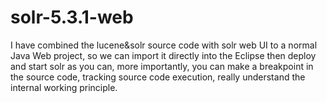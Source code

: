 # solr-5.3.1-web
I have combined the lucene&amp;solr source code with solr web UI to a normal Java Web project, so we can import it directly into the Eclipse then deploy and start solr as you can, more importantly, you can make a breakpoint in the source code, tracking source code execution, really understand the internal working principle.
